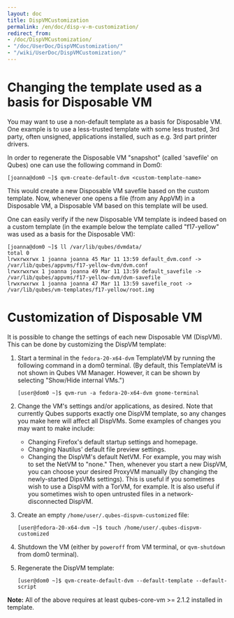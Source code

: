 ```yaml
---
layout: doc
title: DispVMCustomization
permalink: /en/doc/disp-v-m-customization/
redirect_from:
- /doc/DispVMCustomization/
- "/doc/UserDoc/DispVMCustomization/"
- "/wiki/UserDoc/DispVMCustomization/"
---
```


Changing the template used as a basis for Disposable VM
========================================================

You may want to use a non-default template as a basis for Disposable VM. One example is to use a less-trusted template with some less trusted, 3rd party, often unsigned, applications installed, such as e.g. 3rd part printer drivers.

In order to regenerate the Disposable VM "snapshot" (called 'savefile' on Qubes) one can use the following command in Dom0:

```
[joanna@dom0 ~]$ qvm-create-default-dvm <custom-template-name>
```

This would create a new Disposable VM savefile based on the custom template. Now, whenever one opens a file (from any AppVM) in a Disposable VM, a Disposable VM based on this template will be used.

One can easily verify if the new Disposable VM template is indeed based on a custom template (in the example below the template called "f17-yellow" was used as a basis for the Disposable VM):

```
[joanna@dom0 ~]$ ll /var/lib/qubes/dvmdata/
total 0
lrwxrwxrwx 1 joanna joanna 45 Mar 11 13:59 default_dvm.conf -> /var/lib/qubes/appvms/f17-yellow-dvm/dvm.conf
lrwxrwxrwx 1 joanna joanna 49 Mar 11 13:59 default_savefile -> /var/lib/qubes/appvms/f17-yellow-dvm/dvm-savefile
lrwxrwxrwx 1 joanna joanna 47 Mar 11 13:59 savefile_root -> /var/lib/qubes/vm-templates/f17-yellow/root.img
```


Customization of Disposable VM
==============================

It is possible to change the settings of each new Disposable VM (DispVM). This can be done by customizing the DispVM template:

1.  Start a terminal in the `fedora-20-x64-dvm` TemplateVM by running the following command in a dom0 terminal. (By default, this TemplateVM is not shown in Qubes VM Manager. However, it can be shown by selecting "Show/Hide internal VMs.")

    ```
    [user@dom0 ~]$ qvm-run -a fedora-20-x64-dvm gnome-terminal
    ```

2.  Change the VM's settings and/or applications, as desired. Note that currently Qubes supports exactly one DispVM template, so any changes you make here will affect all DispVMs. Some examples of changes you may want to make include:
    -   Changing Firefox's default startup settings and homepage.
    -   Changing Nautilus' default file preview settings.
    -   Changing the DispVM's default NetVM. For example, you may wish to set the NetVM to "none." Then, whenever you start a new DispVM, you can choose your desired ProxyVM manually (by changing the newly-started DipsVMs settings). This is useful if you sometimes wish to use a DispVM with a TorVM, for example. It is also useful if you sometimes wish to open untrusted files in a network-disconnected DispVM.

3.  Create an empty `/home/user/.qubes-dispvm-customized` file:

    ```
    [user@fedora-20-x64-dvm ~]$ touch /home/user/.qubes-dispvm-customized
    ```

4.  Shutdown the VM (either by `poweroff` from VM terminal, or `qvm-shutdown` from dom0 terminal).
5.  Regenerate the DispVM template:

    ```
    [user@dom0 ~]$ qvm-create-default-dvm --default-template --default-script
    ```

**Note:** All of the above requires at least qubes-core-vm \>= 2.1.2 installed in template.
